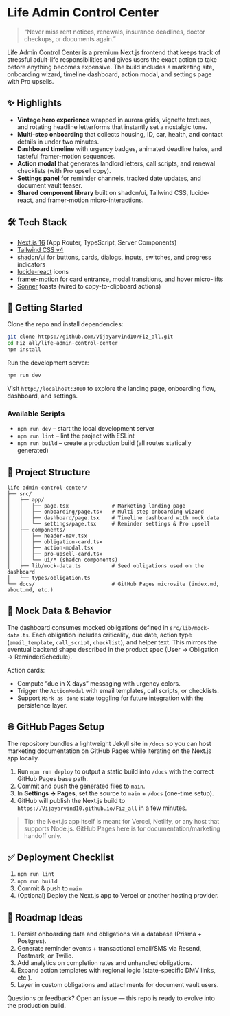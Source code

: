 # Life Admin Control Center

> “Never miss rent notices, renewals, insurance deadlines, doctor checkups, or documents again.”

Life Admin Control Center is a premium Next.js frontend that keeps track of stressful adult-life responsibilities and gives users the exact action to take before anything becomes expensive. The build includes a marketing site, onboarding wizard, timeline dashboard, action modal, and settings page with Pro upsells.

## ✨ Highlights

- **Vintage hero experience** wrapped in aurora grids, vignette textures, and rotating headline letterforms that instantly set a nostalgic tone.
- **Multi-step onboarding** that collects housing, ID, car, health, and contact details in under two minutes.
- **Dashboard timeline** with urgency badges, animated deadline halos, and tasteful framer-motion sequences.
- **Action modal** that generates landlord letters, call scripts, and renewal checklists (with Pro upsell copy).
- **Settings panel** for reminder channels, tracked date updates, and document vault teaser.
- **Shared component library** built on shadcn/ui, Tailwind CSS, lucide-react, and framer-motion micro-interactions.

## 🛠️ Tech Stack

- [Next.js 16](https://nextjs.org/) (App Router, TypeScript, Server Components)
- [Tailwind CSS v4](https://tailwindcss.com/)
- [shadcn/ui](https://ui.shadcn.com/) for buttons, cards, dialogs, inputs, switches, and progress indicators
- [lucide-react](https://lucide.dev/) icons
- [framer-motion](https://www.framer.com/motion/) for card entrance, modal transitions, and hover micro-lifts
- [Sonner](https://sonner.emilkowal.ski/) toasts (wired to copy-to-clipboard actions)

## 🚀 Getting Started

Clone the repo and install dependencies:

```bash
git clone https://github.com/Vijayarvind10/Fiz_all.git
cd Fiz_all/life-admin-control-center
npm install
```

Run the development server:

```bash
npm run dev
```

Visit `http://localhost:3000` to explore the landing page, onboarding flow, dashboard, and settings.

### Available Scripts

- `npm run dev` – start the local development server
- `npm run lint` – lint the project with ESLint
- `npm run build` – create a production build (all routes statically generated)

## 📁 Project Structure

```
life-admin-control-center/
├── src/
│   ├── app/
│   │   ├── page.tsx              # Marketing landing page
│   │   ├── onboarding/page.tsx   # Multi-step onboarding wizard
│   │   ├── dashboard/page.tsx    # Timeline dashboard with mock data
│   │   └── settings/page.tsx     # Reminder settings & Pro upsell
│   ├── components/
│   │   ├── header-nav.tsx
│   │   ├── obligation-card.tsx
│   │   ├── action-modal.tsx
│   │   ├── pro-upsell-card.tsx
│   │   └── ui/* (shadcn components)
│   ├── lib/mock-data.ts          # Seed obligations used on the dashboard
│   └── types/obligation.ts
└── docs/                         # GitHub Pages microsite (index.md, about.md, etc.)
```

## 🧪 Mock Data & Behavior

The dashboard consumes mocked obligations defined in `src/lib/mock-data.ts`. Each obligation includes criticality, due date, action type (`email_template`, `call_script`, `checklist`), and helper text. This mirrors the eventual backend shape described in the product spec (User → Obligation → ReminderSchedule).

Action cards:

- Compute “due in X days” messaging with urgency colors.
- Trigger the `ActionModal` with email templates, call scripts, or checklists.
- Support `Mark as done` state toggling for future integration with the persistence layer.

## 🌐 GitHub Pages Setup

The repository bundles a lightweight Jekyll site in `/docs` so you can host marketing documentation on GitHub Pages while iterating on the Next.js app locally.

1. Run `npm run deploy` to output a static build into `/docs` with the correct GitHub Pages base path.
2. Commit and push the generated files to `main`.
3. In **Settings → Pages**, set the source to `main` + `/docs` (one-time setup).
4. GitHub will publish the Next.js build to `https://Vijayarvind10.github.io/Fiz_all` in a few minutes.

> Tip: the Next.js app itself is meant for Vercel, Netlify, or any host that supports Node.js. GitHub Pages here is for documentation/marketing handoff only.

## ✅ Deployment Checklist

1. `npm run lint`
2. `npm run build`
3. Commit & push to `main`
4. (Optional) Deploy the Next.js app to Vercel or another hosting provider.

## 🧭 Roadmap Ideas

1. Persist onboarding data and obligations via a database (Prisma + Postgres).
2. Generate reminder events + transactional email/SMS via Resend, Postmark, or Twilio.
3. Add analytics on completion rates and unhandled obligations.
4. Expand action templates with regional logic (state-specific DMV links, etc.).
5. Layer in custom obligations and attachments for document vault users.

Questions or feedback? Open an issue — this repo is ready to evolve into the production build.
